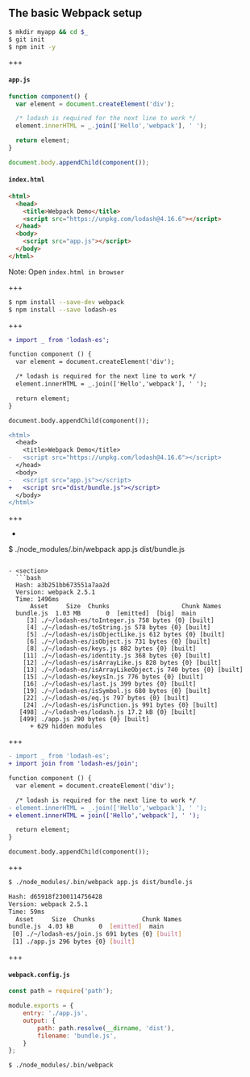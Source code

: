 ## The basic Webpack setup

```bash
$ mkdir myapp && cd $_
$ git init
$ npm init -y
```

+++

#### `app.js`

```js
function component() {
  var element = document.createElement('div');

  /* lodash is required for the next line to work */
  element.innerHTML = _.join(['Hello','webpack'], ' ');

  return element;
}

document.body.appendChild(component());
```

#### `index.html`

```html
<html>
  <head>
    <title>Webpack Demo</title>
    <script src="https://unpkg.com/lodash@4.16.6"></script>
  </head>
  <body>
    <script src="app.js"></script>
  </body>
</html>
```

Note:
Open `index.html in browser`

+++

```bash
$ npm install --save-dev webpack
$ npm install --save lodash-es
```

+++

```diff
+ import _ from 'lodash-es';

function component () {
  var element = document.createElement('div');

  /* lodash is required for the next line to work */
  element.innerHTML = _.join(['Hello','webpack'], ' ');

  return element;
}

document.body.appendChild(component());
```

```diff
<html>
  <head>
    <title>Webpack Demo</title>
-   <script src="https://unpkg.com/lodash@4.16.6"></script>
  </head>
  <body>
-   <script src="app.js"></script>
+   <script src="dist/bundle.js"></script>
  </body>
</html>
```

+++

- ```bash
$ ./node_modules/.bin/webpack app.js dist/bundle.js
```

- <section>
  ```bash
  Hash: a3b251bb673551a7aa2d
  Version: webpack 2.5.1
  Time: 1496ms
      Asset     Size  Chunks                    Chunk Names
  bundle.js  1.03 MB       0  [emitted]  [big]  main
     [3] ./~/lodash-es/toInteger.js 758 bytes {0} [built]
     [4] ./~/lodash-es/toString.js 578 bytes {0} [built]
     [5] ./~/lodash-es/isObjectLike.js 612 bytes {0} [built]
     [6] ./~/lodash-es/isObject.js 731 bytes {0} [built]
     [8] ./~/lodash-es/keys.js 882 bytes {0} [built]
    [11] ./~/lodash-es/identity.js 368 bytes {0} [built]
    [12] ./~/lodash-es/isArrayLike.js 828 bytes {0} [built]
    [13] ./~/lodash-es/isArrayLikeObject.js 740 bytes {0} [built]
    [15] ./~/lodash-es/keysIn.js 776 bytes {0} [built]
    [16] ./~/lodash-es/last.js 399 bytes {0} [built]
    [19] ./~/lodash-es/isSymbol.js 680 bytes {0} [built]
    [22] ./~/lodash-es/eq.js 797 bytes {0} [built]
    [24] ./~/lodash-es/isFunction.js 991 bytes {0} [built]
   [498] ./~/lodash-es/lodash.js 17.2 kB {0} [built]
   [499] ./app.js 290 bytes {0} [built]
      + 629 hidden modules
  ```
  </section> <!-- .element: class="fragment" data-fragment-index="1" -->

+++

```diff
- import _ from 'lodash-es';
+ import join from 'lodash-es/join';

function component () {
  var element = document.createElement('div');

  /* lodash is required for the next line to work */
- element.innerHTML = _.join(['Hello','webpack'], ' ');
+ element.innerHTML = join(['Hello','webpack'], ' ');

  return element;
}

document.body.appendChild(component());
```

<!-- Note: Lodash Webpack Plugin -->

+++

```bash
$ ./node_modules/.bin/webpack app.js dist/bundle.js
```

```bash
Hash: d65918f2300114756428
Version: webpack 2.5.1
Time: 59ms
  Asset     Size  Chunks             Chunk Names
bundle.js  4.03 kB       0  [emitted]  main
 [0] ./~/lodash-es/join.js 691 bytes {0} [built]
 [1] ./app.js 296 bytes {0} [built]
```

+++

#### `webpack.config.js`

```js
const path = require('path');

module.exports = {
    entry: './app.js',
    output: {
        path: path.resolve(__dirname, 'dist'),
        filename: 'bundle.js',
    }
};
```

```bash
$ ./node_modules/.bin/webpack
```
